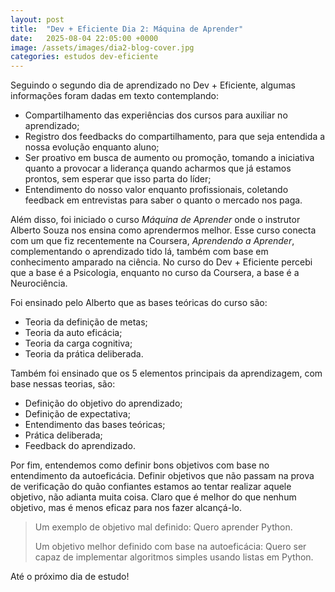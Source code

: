 ```yaml
---
layout: post
title:  "Dev + Eficiente Dia 2: Máquina de Aprender"
date:   2025-08-04 22:05:00 +0000
image: /assets/images/dia2-blog-cover.jpg
categories: estudos dev-eficiente
---
```

Seguindo o segundo dia de aprendizado no Dev + Eficiente, algumas informações foram dadas em texto contemplando:
- Compartilhamento das experiências dos cursos para auxiliar no aprendizado;
- Registro dos feedbacks do compartilhamento, para que seja entendida a nossa evolução enquanto aluno;
- Ser proativo em busca de aumento ou promoção, tomando a iniciativa quanto a provocar a liderança quando acharmos que já estamos prontos, sem esperar que isso parta do líder;
- Entendimento do nosso valor enquanto profissionais, coletando feedback em entrevistas para saber o quanto o mercado nos paga.

Além disso, foi iniciado o curso *Máquina de Aprender* onde o instrutor Alberto Souza nos ensina como aprendermos melhor. Esse curso conecta com um que fiz recentemente na Coursera, *Aprendendo a Aprender*, complementando o aprendizado tido lá, também com base em conhecimento amparado na ciência. No curso do Dev + Eficiente percebi que a base é a Psicologia, enquanto no curso da Coursera, a base é a Neurociência.

Foi ensinado pelo Alberto que as bases teóricas do curso são:
- Teoria da definição de metas;
- Teoria da auto eficácia;
- Teoria da carga cognitiva;
- Teoria da prática deliberada.

Também foi ensinado que os 5 elementos principais da aprendizagem, com base nessas teorias, são:
- Definição do objetivo do aprendizado;
- Definição de expectativa;
- Entendimento das bases teóricas;
- Prática deliberada;
- Feedback do aprendizado.

Por fim, entendemos como definir bons objetivos com base no entendimento da autoeficácia. Definir objetivos que não passam na prova de verificação do quão confiantes estamos ao tentar realizar aquele objetivo, não adianta muita coisa. Claro que é melhor do que nenhum objetivo, mas é menos eficaz para nos fazer alcançá-lo.

> Um exemplo de objetivo mal definido: Quero aprender Python.
>
> Um objetivo melhor definido com base na autoeficácia: Quero ser capaz de implementar algoritmos simples usando listas em Python.

Até o próximo dia de estudo!
